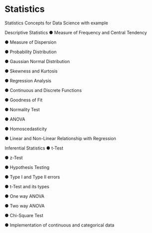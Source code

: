# Statistics
Statistics Concepts for Data Science with example

Descriptive Statistics
● Measure of Frequency and Central Tendency

● Measure of Dispersion

● Probability Distribution

● Gaussian Normal Distribution

● Skewness and Kurtosis

● Regression Analysis

● Continuous and Discrete Functions

● Goodness of Fit

● Normality Test

● ANOVA

● Homoscedasticity

● Linear and Non-Linear Relationship with Regression



Inferential Statistics
● t-Test

● z-Test

● Hypothesis Testing

● Type I and Type II errors

● t-Test and its types

● One way ANOVA

● Two way ANOVA

● Chi-Square Test

● Implementation of continuous and categorical data
